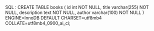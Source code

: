 SQL : CREATE TABLE books ( id int NOT NULL, title varchar(255) NOT NULL, description text NOT NULL, author varchar(100) NOT NULL ) ENGINE=InnoDB DEFAULT CHARSET=utf8mb4 COLLATE=utf8mb4_0900_ai_ci;
    
